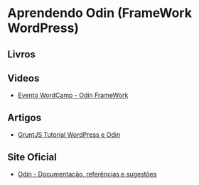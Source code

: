 # Aprendendo Odin (FrameWork WordPress)

## Livros

## Videos
* [Evento WordCamp - Odin FrameWork](http://www.youtube.com/watch?v=qA7_YMyazA4)

## Artigos
* [GruntJS Tutorial WordPress e Odin](http://ernandesferreira.me/odin/)

## Site Oficial
* [Odin - Documentação, referências e sugestões](http://wpod.in/pt-br/)
